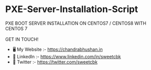 # PXE-Server-Installation-Script
PXE BOOT SERVER INSTALLATION ON CENTOS7 / CENTOS8 WITH CENTOS 7<br>
              <br> GET IN TOUCH!<br>
- 🖥️ My Website  :- https://chandrabhushan.in
-  🤖 LinkedIn   :- https://www.linkedin.com/in/sweetcbk
-  🤖 Twitter    :- https://twitter.com/sweetcbk
